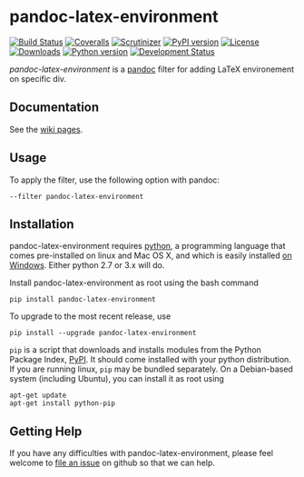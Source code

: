# pandoc-latex-environment
[![Build Status](https://img.shields.io/travis/chdemko/pandoc-latex-environment.svg)](http://travis-ci.org/chdemko/pandoc-latex-environment)
[![Coveralls](https://img.shields.io/coveralls/chdemko/pandoc-latex-environment.svg)](https://coveralls.io/github/chdemko/pandoc-latex-environment)
[![Scrutinizer](https://img.shields.io/scrutinizer/g/chdemko/pandoc-latex-environment.svg)](https://scrutinizer-ci.com/g/chdemko/pandoc-latex-environment/)
[![PyPI version](https://img.shields.io/pypi/v/pandoc-latex-environment.svg)](https://pypi.python.org/pypi/pandoc-latex-environment/)
[![License](https://img.shields.io/pypi/l/pandoc-latex-environment.svg)](http://www.cecill.info/licences/Licence_CeCILL-B_V1-en.html)
[![Downloads](https://img.shields.io/pypi/dm/pandoc-latex-environment.svg)](https://pypi.python.org/pypi/pandoc-latex-environment/)
[![Python version](https://img.shields.io/pypi/pyversions/pandoc-latex-environment.svg)](https://pypi.python.org/pypi/pandoc-latex-environment/)
[![Development Status](https://img.shields.io/pypi/status/pandoc-latex-environment.svg)](https://pypi.python.org/pypi/pandoc-latex-environment/)

*pandoc-latex-environment* is a [pandoc] filter for adding LaTeX environement on specific div.

[pandoc]: http://pandoc.org/

Documentation
-------------

See the [wiki pages](https://github.com/chdemko/pandoc-latex-environment/wiki).

Usage
-----

To apply the filter, use the following option with pandoc:

    --filter pandoc-latex-environment

Installation
------------

pandoc-latex-environment requires [python], a programming language that comes pre-installed on linux and Mac OS X, and which is easily installed [on Windows]. Either python 2.7 or 3.x will do.

Install pandoc-latex-environment as root using the bash command

    pip install pandoc-latex-environment 

To upgrade to the most recent release, use

    pip install --upgrade pandoc-latex-environment 

`pip` is a script that downloads and installs modules from the Python Package Index, [PyPI].  It should come installed with your python distribution. If you are running linux, `pip` may be bundled separately. On a Debian-based system (including Ubuntu), you can install it as root using

    apt-get update
    apt-get install python-pip

[python]: https://www.python.org/
[on Windows]: https://www.python.org/downloads/windows/
[PyPI]: https://pypi.python.org/pypi


Getting Help
------------

If you have any difficulties with pandoc-latex-environment, please feel welcome to [file an issue] on github so that we can help.

[file an issue]: https://github.com/chdemko/pandoc-latex-environment/issues
